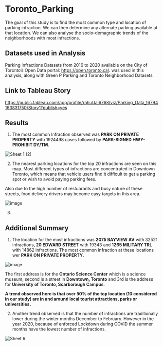 # Toronto_Parking

The goal of this study is to find the most common type and location of parking infraction. We can then determine any alternate parking available at that location.
We can also analyse the socio-demagraphic trends of the neighborhoods with most infractions.

## Datasets used in Analysis

Parking Infractions Datasets from 2016 to 2020 available on the City of Toronto’s Open Data portal: https://open.toronto.ca/. was used in this analysis, along with Green P Parking and Toronto Neighborhood Datasets

## Link to Tableau Story

https://public.tableau.com/app/profile/rahul.lal6768/viz/Parking_Data_16794163831750/Story1?publish=yes

## Results

1. The most common Infraction observed was **PARK ON PRIVATE PROPERTY** with 1924498 cases followed by **PARK-SIGNED HWY-PROHIBIT DY/TM**.

![Sheet 1 (2)](https://user-images.githubusercontent.com/100053788/227013126-fe0cdceb-221f-45b5-9404-f6c8b6dc532b.png)

2. The nearest parking locations for the top 20 infractions are seen on this map. Most different types of infractions are concentrated in Downtown Toronto, which means that vehicle users find it difficult to get a parking spot or wish to avoid paying parking fees.

Also due to the high number of restuarants and busy nature of these streets, food delivery drivers may become easy targets in this area.

![image](https://user-images.githubusercontent.com/100053788/227013535-5c9fbd57-f620-421f-b1cf-c8828e755c92.png)

3.



## Additional Summary

1. The location for the most infractions was **2075 BAYVIEW AV** with 32521 infractions, **20 EDWARD STREET** with 19343 and **1265 MILITARY TRL** with 14862 infractions. The most common infraction at these locations wer **PARK ON PRIVATE PROPERTY**.

![image](https://user-images.githubusercontent.com/100053788/226933073-246517f4-f85e-44e2-9076-10f0f9e13ff5.png)

The first address is for the **Ontario Science Center** which is a science museum, second is a street in **Downtown, Toronto** and 3rd is the address for **University of Toronto, Scarborough Campus**. 

**A trend observed here is that over 50% of the top location (10 considered in our study) are in and around local tourist attractions, parks or universities.**

2. Another trend observed is that the number of infractions are traditionally lower during the winter months December to February. However in the year 2020, because of enforced Lockdown during COVID the summer months have the lowest number of infractions.

![Sheet 6](https://user-images.githubusercontent.com/100053788/227016261-9d1a335d-4f96-4b32-91be-bc1b14c6cb0c.png)
